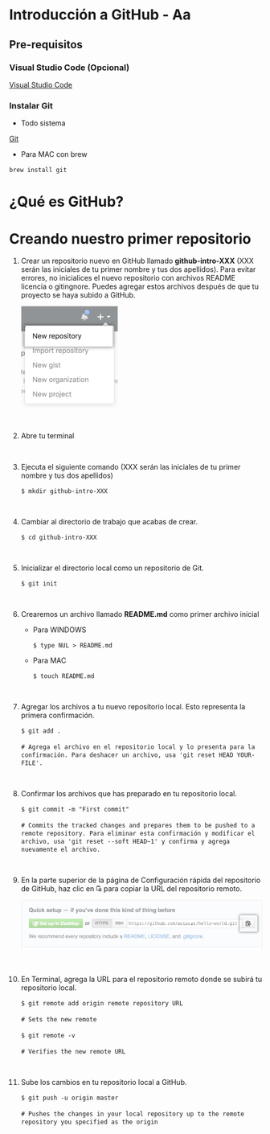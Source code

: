 # Introducción a GitHub - Aa

## Pre-requisitos

### Visual Studio Code (Opcional)

[Visual Studio Code](https://code.visualstudio.com/)

### Instalar Git


* Todo sistema

[Git](https://git-scm.com/downloads)


* Para MAC con brew

```
brew install git
```

# ¿Qué es GitHub?

# Creando nuestro primer repositorio

1. Crear un repositorio nuevo en GitHub llamado **github-intro-XXX** (XXX serán las iniciales de tu primer nombre y tus dos apellidos). Para evitar errores, no inicialices el nuevo repositorio con archivos README licencia o gitingnore. Puedes agregar estos archivos después de que tu proyecto se haya subido a GitHub.

    ![Ceate](/images/repo-create.png?raw=true)

<br />

2. Abre tu terminal

<br />

3. Ejecuta el siguiente comando (XXX serán las iniciales de tu primer nombre y tus dos apellidos)
    ```
    $ mkdir github-intro-XXX
    ```

<br />

4. Cambiar al directorio de trabajo que acabas de crear.
    ```
    $ cd github-intro-XXX
    ```

<br />

5. Inicializar el directorio local como un repositorio de Git.
    ```
    $ git init
    ```
<br />

6. Crearemos un archivo llamado **README.md** como primer archivo inicial

    * Para WINDOWS
        ```
        $ type NUL > README.md
        ```

    * Para MAC
        ```
        $ touch README.md
        ```
<br />

7. Agregar los archivos a tu nuevo repositorio local. Esto representa la primera confirmación.
    ```
    $ git add .

    # Agrega el archivo en el repositorio local y lo presenta para la confirmación. Para deshacer un archivo, usa 'git reset HEAD YOUR-FILE'.
    ```

<br />

8. Confirmar los archivos que has preparado en tu repositorio local. 
    ```
    $ git commit -m "First commit"

    # Commits the tracked changes and prepares them to be pushed to a remote repository. Para eliminar esta confirmación y modificar el archivo, usa 'git reset --soft HEAD~1' y confirma y agrega nuevamente el archivo.
    ```

<br />

9. En la parte superior de la página de Configuración rápida del repositorio de GitHub, haz clic en ![Clone-Icon](/images/clone-icon.png?raw=true) para copiar la URL del repositorio remoto.

    ![Copy-Repo](/images/copy-remote-repository-url-quick-setup.png?raw=true)

<br />

10. En Terminal, agrega la URL para el repositorio remoto donde se subirá tu repositorio local.
    ```
    $ git remote add origin remote repository URL

    # Sets the new remote

    $ git remote -v

    # Verifies the new remote URL
    ```

<br />

11. Sube los cambios en tu repositorio local a GitHub.
    ```
    $ git push -u origin master

    # Pushes the changes in your local repository up to the remote repository you specified as the origin
    ```